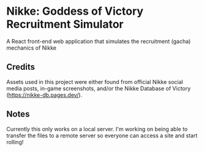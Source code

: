 # Nikke: Goddess of Victory Recruitment Simulator
A React front-end web application that simulates the recruitment (gacha) mechanics of Nikke

## Credits
Assets used in this project were either found from official Nikke social media posts, in-game screenshots, and/or the Nikke Database of Victory (https://nikke-db.pages.dev/).  

## Notes
Currently this only works on a local server. I'm working on being able to transfer the files to a remote server so everyone can access a site and start rolling! 
